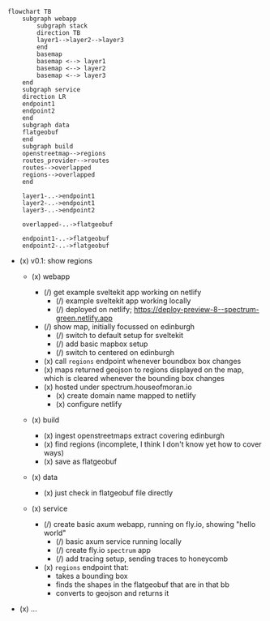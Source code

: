 ```mermaid
flowchart TB
    subgraph webapp
        subgraph stack
        direction TB
        layer1-->layer2-->layer3
        end
        basemap
        basemap <--> layer1
        basemap <--> layer2
        basemap <--> layer3
    end
    subgraph service
    direction LR
    endpoint1
    endpoint2
    end
    subgraph data
    flatgeobuf
    end
    subgraph build
    openstreetmap-->regions
    routes_provider-->routes
    routes-->overlapped
    regions-->overlapped
    end

    layer1-..->endpoint1
    layer2-..->endpoint1
    layer3-..->endpoint2

    overlapped-..->flatgeobuf

    endpoint1-..->flatgeobuf
    endpoint2-..->flatgeobuf
```

- (x) v0.1: show regions

  - (x) webapp

    - (/) get example sveltekit app working on netlify
      - (/) example sveltekit app working locally
      - (/) deployed on netlify; https://deploy-preview-8--spectrum-green.netlify.app
    - (/) show map, initially focussed on edinburgh
      - (/) switch to default setup for sveltekit
      - (/) add basic mapbox setup
      - (/) switch to centered on edinburgh
    - (x) call `regions` endpoint whenever boundbox box changes
    - (x) maps returned geojson to regions displayed on the map, which is cleared whenever the bounding box changes
    - (x) hosted under spectrum.houseofmoran.io
      - (x) create domain name mapped to netlify
      - (x) configure netlify

  - (x) build
    - (x) ingest openstreetmaps extract covering edinburgh
    - (x) find regions (incomplete, I think I don't know yet how to cover ways)
    - (x) save as flatgeobuf
  - (x) data
    - (x) just check in flatgeobuf file directly
  - (x) service
    - (/) create basic axum webapp, running on fly.io, showing "hello world"
      - (/) basic axum service running locally
      - (/) create fly.io `spectrum` app
      - (/) add tracing setup, sending traces to honeycomb
    - (x) `regions` endpoint that:
      - takes a bounding box
      - finds the shapes in the flatgeobuf that are in that bb
      - converts to geojson and returns it

- (x) ...
